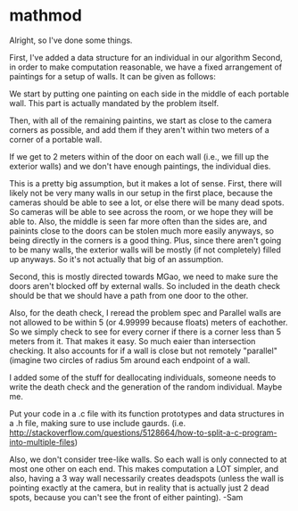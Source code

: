 mathmod
=======

Alright, so I've done some things. 

First, I've added a data structure for an individual in our algorithm
Second, in order to make computation reasonable, we have a fixed arrangement of paintings for a setup of walls. It can be given as follows:

We start by putting one painting on each side in the middle of each portable wall. This part is actually mandated by the problem itself. 

Then, with all of the remaining paintins, we start as close to the camera corners as possible, and add them if they aren't within two meters of a corner of a portable wall.

If we get to 2 meters within of the door on each wall (i.e., we fill up the exterior walls) and we don't have enough paintings, the individual dies. 

This is a pretty big assumption, but it makes a lot of sense. First, there will likely not be very many walls in our setup in the first place, because the cameras should be able to see a lot, or else there will be many dead spots. So cameras will be able to see across the room, or we hope they will be able to. Also, the middle is seen far more often than the sides are, and painints close to the doors can be stolen much more easily anyways, so being directly in the corners is a good thing. 
Plus, since there aren't going to be many walls, the exterior walls will be mostly (if not completely) filled up anyways. So it's not actually that big of an assumption.

Second, this is mostly directed towards MGao, we need to make sure the doors aren't blocked off by external walls. So included in the death check should be that we should have a path from one door to the other. 

Also, for the death check, I reread the problem spec and Parallel walls are not allowed to be within 5 (or 4.99999 because floats) meters of eachother.
So we simply check to see for every corner if there is a corner less than 5 meters from it. That makes it easy. So much eaier than intersection checking. It also accounts for if a wall is close but not remotely "parallel" (imagine two circles of radius 5m around each endpoint of a wall. 

I added some of the stuff for deallocating individuals, someone needs to write the death check and the generation of the random individual. Maybe me. 

Put your code in a .c file with its function prototypes and data structures in a .h file, making sure to use include gaurds. 
(i.e. http://stackoverflow.com/questions/5128664/how-to-split-a-c-program-into-multiple-files) 


Also, we don't consider tree-like walls. So each wall is only connected to at most one other on each end. This makes computation a LOT simpler, and also, having a 3 way wall necessarily creates deadspots (unless the wall is pointing exactly at the camera, but in reality that is actually just 2 dead spots, because you can't see the front of either painting). 
-Sam 
